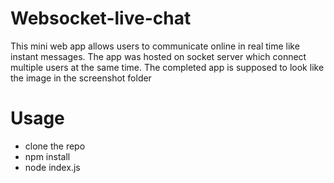 # Websocket-live-chat

This mini web app allows users to communicate online in real time like instant messages. The app was hosted on socket server which connect multiple users at the same time. The completed app is supposed to look like the image in the screenshot folder

# Usage
- clone the repo
- npm install
- node index.js

